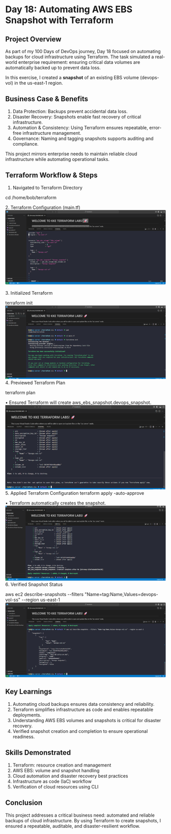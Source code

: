 # Day 18: Automating AWS EBS Snapshot with Terraform

## Project Overview
As part of my 100 Days of DevOps journey, Day 18 focused on automating backups for cloud infrastructure using Terraform. The task simulated a real-world enterprise requirement: ensuring critical data volumes are automatically backed up to prevent data loss.

In this exercise, I created a **snapshot** of an existing EBS volume (devops-vol) in the us-east-1 region.

## Business Case & Benefits
1. Data Protection: Backups prevent accidental data loss.
2. Disaster Recovery: Snapshots enable fast recovery of critical infrastructure.
3. Automation & Consistency: Using Terraform ensures repeatable, error-free infrastructure management.
4. Governance: Naming and tagging snapshots supports auditing and compliance.

This project mirrors enterprise needs to maintain reliable cloud infrastructure while automating operational tasks.

## Terraform Workflow & Steps
1. Navigated to Terraform Directory

cd /home/bob/terraform

2️. Terraform Configuration (main.tf)
![Screenshot](screenshots/main.tf.png)

3️. Initialized Terraform

terraform init
![Screenshot](screenshots/terraform-init.png)
4️. Previewed Terraform Plan

terraform plan

•	Ensured Terraform will create aws_ebs_snapshot.devops_snapshot.
![Screenshot](screenshots/terraform-plan.png)
5️. Applied Terraform Configuration
terraform apply -auto-approve

•	Terraform automatically creates the snapshot.
![Screenshot](screenshots/terraform-apply.png)
6️. Verified Snapshot Status

aws ec2 describe-snapshots --filters "Name=tag:Name,Values=devops-vol-ss"  --region us-east-1
![Screenshot](screenshots/snapshot-completed.png)

## Key Learnings
1. Automating cloud backups ensures data consistency and reliability.
2. Terraform simplifies infrastructure as code and enables repeatable deployments.
3. Understanding AWS EBS volumes and snapshots is critical for disaster recovery.
4. Verified snapshot creation and completion to ensure operational readiness.

## Skills Demonstrated
1. Terraform: resource creation and management
2. AWS EBS: volume and snapshot handling
3. Cloud automation and disaster recovery best practices
4. Infrastructure as code (IaC) workflow
5. Verification of cloud resources using CLI

## Conclusion
This project addresses a critical business need: automated and reliable backups of cloud infrastructure. By using Terraform to create snapshots, I ensured a repeatable, auditable, and disaster-resilient workflow.
